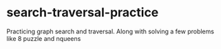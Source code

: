 # search-traversal-practice
Practicing graph search and traversal. Along with solving a few problems like 8 puzzle and nqueens

